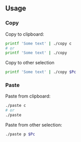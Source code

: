 ## Usage

### Copy

Copy to clipboard:

```bash
printf 'Some text' | ./copy c
# or
printf 'Some text' | ./copy
```

Copy to other selection

```bash
printf 'Some text' | ./copy $Pc
```

### Paste

Paste from clipboard:

```bash
./paste c
# or
./paste
```

Paste from other selection:

```bash
./paste p $Pc
```

